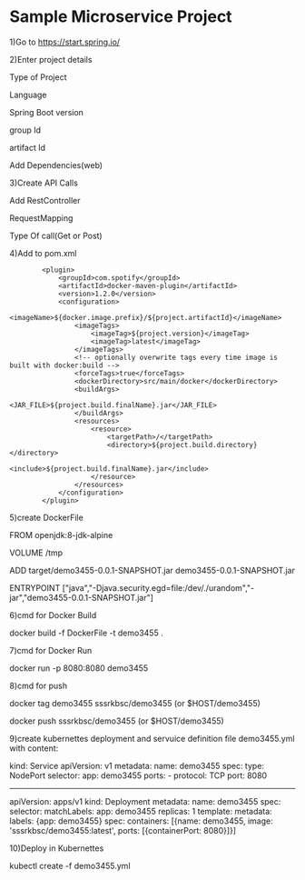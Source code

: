 # Sample Microservice Project

1)Go to https://start.spring.io/

2)Enter project details

  Type of Project
  
  Language
  
  Spring Boot version
  
  group Id
  
  artifact Id
  
  Add Dependencies(web)

3)Create API Calls

  Add RestController
  
  RequestMapping
  
  Type Of call(Get or Post)
  

4)Add to pom.xml

            <plugin>
                <groupId>com.spotify</groupId>
                <artifactId>docker-maven-plugin</artifactId>
                <version>1.2.0</version>
                <configuration>
                    <imageName>${docker.image.prefix}/${project.artifactId}</imageName>
                    <imageTags>
                        <imageTag>${project.version}</imageTag>
                        <imageTag>latest</imageTag>
                    </imageTags>
                    <!-- optionally overwrite tags every time image is built with docker:build -->
                    <forceTags>true</forceTags>
                    <dockerDirectory>src/main/docker</dockerDirectory>
                    <buildArgs>
                        <JAR_FILE>${project.build.finalName}.jar</JAR_FILE>
                    </buildArgs>
                    <resources>
                        <resource>
                            <targetPath>/</targetPath>
                            <directory>${project.build.directory}</directory>
                            <include>${project.build.finalName}.jar</include>
                        </resource>
                    </resources>
                </configuration>
            </plugin>
	
5)create DockerFile 

   FROM openjdk:8-jdk-alpine
   
   VOLUME /tmp
   
   ADD target/demo3455-0.0.1-SNAPSHOT.jar demo3455-0.0.1-SNAPSHOT.jar
   
   ENTRYPOINT ["java","-Djava.security.egd=file:/dev/./urandom","-jar","demo3455-0.0.1-SNAPSHOT.jar"]
	
6)cmd for Docker Build
			
   docker build -f DockerFile -t demo3455 .

7)cmd for Docker Run 

   docker run -p 8080:8080 demo3455
   
8)cmd for push

   docker tag demo3455 sssrkbsc/demo3455 (or $HOST/demo3455)
   
   docker push sssrkbsc/demo3455         (or $HOST/demo3455)
  
9)create kubernettes deployment and servuice definition file demo3455.yml with content:


kind: Service
apiVersion: v1
metadata:
    name: demo3455
spec:
    type: NodePort
    selector:
        app: demo3455
    ports:
        -
            protocol: TCP
            port: 8080

---

apiVersion: apps/v1
kind: Deployment
metadata:
    name: demo3455
spec:
    selector:
        matchLabels:
            app: demo3455
    replicas: 1
    template:
        metadata:
            labels: {app: demo3455}
        spec:
            containers: [{name: demo3455, image: 'sssrkbsc/demo3455:latest', ports: [{containerPort: 8080}]}]

  
  
10)Deploy in Kubernettes

kubectl create -f demo3455.yml


